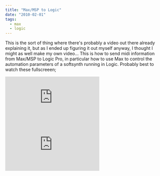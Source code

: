 ```yaml
---
title: "Max/MSP to Logic"
date: "2010-02-01"
tags: 
  - max
  - logic
---
```


This is the sort of thing where there's probably a video out there already explaining it, but as I ended up figuring it out myself anyway, I thought I might as well make my own video… This is how to send midi information from Max/MSP to Logic Pro, in particular how to use Max to control the automation parameters of a softsynth running in Logic. Probably best to watch these fullscreeen;

<iframe class="youtube-video" src="https://www.youtube.com/embed/8nHpYZkgi1A" title="YouTube video player" frameBorder="0" allow="accelerometer; autoplay; clipboard-write; encrypted-media; gyroscope; picture-in-picture; web-share" referrerpolicy="strict-origin-when-cross-origin" allowFullScreen></iframe>


<iframe class="youtube-video" src="https://www.youtube.com/embed/mA3-vTIpkXQ" title="YouTube video player" frameBorder="0" allow="accelerometer; autoplay; clipboard-write; encrypted-media; gyroscope; picture-in-picture; web-share" referrerpolicy="strict-origin-when-cross-origin" allowFullScreen></iframe>

